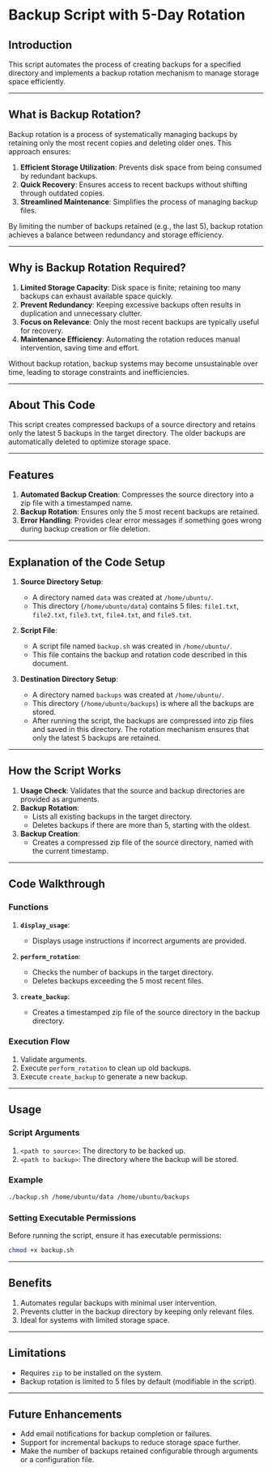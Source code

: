 # Backup Script with 5-Day Rotation

## **Introduction**
This script automates the process of creating backups for a specified directory and implements a backup rotation mechanism to manage storage space efficiently.

---

## **What is Backup Rotation?**
Backup rotation is a process of systematically managing backups by retaining only the most recent copies and deleting older ones. This approach ensures:

1. **Efficient Storage Utilization**: Prevents disk space from being consumed by redundant backups.
2. **Quick Recovery**: Ensures access to recent backups without shifting through outdated copies.
3. **Streamlined Maintenance**: Simplifies the process of managing backup files.

By limiting the number of backups retained (e.g., the last 5), backup rotation achieves a balance between redundancy and storage efficiency.

---

## **Why is Backup Rotation Required?**

1. **Limited Storage Capacity**: Disk space is finite; retaining too many backups can exhaust available space quickly.
2. **Prevent Redundancy**: Keeping excessive backups often results in duplication and unnecessary clutter.
3. **Focus on Relevance**: Only the most recent backups are typically useful for recovery.
4. **Maintenance Efficiency**: Automating the rotation reduces manual intervention, saving time and effort.

Without backup rotation, backup systems may become unsustainable over time, leading to storage constraints and inefficiencies.

---

## **About This Code**
This script creates compressed backups of a source directory and retains only the latest 5 backups in the target directory. The older backups are automatically deleted to optimize storage space.

---

## **Features**
1. **Automated Backup Creation**: Compresses the source directory into a zip file with a timestamped name.
2. **Backup Rotation**: Ensures only the 5 most recent backups are retained.
3. **Error Handling**: Provides clear error messages if something goes wrong during backup creation or file deletion.

---

## **Explanation of the Code Setup**

1. **Source Directory Setup**:
   - A directory named `data` was created at `/home/ubuntu/`.
   - This directory (`/home/ubuntu/data`) contains 5 files: `file1.txt`, `file2.txt`, `file3.txt`, `file4.txt`, and `file5.txt`.

2. **Script File**:
   - A script file named `backup.sh` was created in `/home/ubuntu/`.
   - This file contains the backup and rotation code described in this document.

3. **Destination Directory Setup**:
   - A directory named `backups` was created at `/home/ubuntu/`.
   - This directory (`/home/ubuntu/backups`) is where all the backups are stored.
   - After running the script, the backups are compressed into zip files and saved in this directory. The rotation mechanism ensures that only the latest 5 backups are retained.

---

## **How the Script Works**

1. **Usage Check**: Validates that the source and backup directories are provided as arguments.
2. **Backup Rotation**:
   - Lists all existing backups in the target directory.
   - Deletes backups if there are more than 5, starting with the oldest.
3. **Backup Creation**:
   - Creates a compressed zip file of the source directory, named with the current timestamp.

---

## **Code Walkthrough**

### **Functions**

1. **`display_usage`**:
   - Displays usage instructions if incorrect arguments are provided.

2. **`perform_rotation`**:
   - Checks the number of backups in the target directory.
   - Deletes backups exceeding the 5 most recent files.

3. **`create_backup`**:
   - Creates a timestamped zip file of the source directory in the backup directory.

### **Execution Flow**
1. Validate arguments.
2. Execute `perform_rotation` to clean up old backups.
3. Execute `create_backup` to generate a new backup.

---

## **Usage**

### **Script Arguments**
1. `<path to source>`: The directory to be backed up.
2. `<path to backup>`: The directory where the backup will be stored.

### **Example**
```bash
./backup.sh /home/ubuntu/data /home/ubuntu/backups
```

### **Setting Executable Permissions**
Before running the script, ensure it has executable permissions:
```bash
chmod +x backup.sh
```

---

## **Benefits**
1. Automates regular backups with minimal user intervention.
2. Prevents clutter in the backup directory by keeping only relevant files.
3. Ideal for systems with limited storage space.

---

## **Limitations**
- Requires `zip` to be installed on the system.
- Backup rotation is limited to 5 files by default (modifiable in the script).

---

## **Future Enhancements**
- Add email notifications for backup completion or failures.
- Support for incremental backups to reduce storage space further.
- Make the number of backups retained configurable through arguments or a configuration file.

